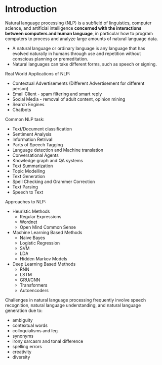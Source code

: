 # Introduction

Natural language processing (NLP) is a subfield of linguistics, computer science, and artificial intelligence **concerned with the interactions between computers and human language**, in particular how to program computers to process and analyze large amounts of natural language data.

- A natural language or ordinary language is any language that has evolved naturally in humans through use and repetition without conscious planning or premeditation.
- Natural languages can take different forms, such as speech or signing.

Real World Applications of NLP:

- Contextual Advertisements (Different Advertisement for different person)
- Email Client - spam filtering and smart reply
- Social Media - removal of adult content, opinion mining
- Search Engines
- Chatbots

Common NLP task:

- Text/Document classification
- Sentiment Analysis
- Information Retrival
- Parts of Speech Tagging
- Language detection and Machine translation
- Conversational Agents
- Knowledge graph and QA systems
- Text Summarization
- Topic Modelling
- Text Generation
- Spell Checking and Grammer Correction
- Text Parsing
- Speech to Text

Approaches to NLP:

- Heuristic Methods
  - Regular Expressions
  - Wordnet
  - Open Mind Common Sense
- Machine Learning Based Methods
  - Naive Bayes
  - Logistic Regression
  - SVM
  - LDA
  - Hidden Markov Models
- Deep Learning Based Methods
  - RNN
  - LSTM
  - GRU/CNN
  - Transformers
  - Autoencoders

Challenges in natural language processing frequently involve speech recognition, natural language understanding, and natural language generation due to:

- ambiguity
- contextual words
- colloquialisms and leg
- synonyms
- irony sarcasm and tonal difference
- spelling errors
- creativity
- diversity
